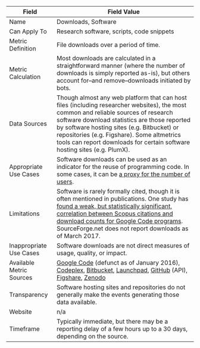 | Field | Field Value |
|------------------------------|-------------------------------------------------|
| Name | Downloads, Software
| Can Apply To | Research software, scripts, code snippets
| Metric Definition | File downloads over a period of time.
| Metric Calculation | Most downloads are calculated in a straightforward manner (where the number of downloads is simply reported as-is), but others account for–and remove–downloads initiated by bots.
| Data Sources | Though almost any web platform that can host files (including researcher websites), the most common and reliable sources of research software download statistics are those reported by software hosting sites (e.g. Bitbucket) or repositories (e.g. Figshare). Some altmetrics tools can report downloads for certain software hosting sites (e.g. PlumX).
| Appropriate Use Cases | Software downloads can be used as an indicator for the reuse of programming code. In some cases, it can be [a proxy for the number of users](http://www.informationr.net/ir/21-1/paper709.html).
| Limitations | Software is rarely formally cited, though it is often mentioned in publications. One study has [found a weak, but statistically significant, correlation between Scopus citations and download counts for Google Code programs](http://www.informationr.net/ir/21-1/paper709.html). SourceForge.net does not report downloads as of March 2017.
| Inappropriate Use Cases | Software downloads are not direct measures of usage, quality, or impact.
| Available Metric Sources | [Google Code](https://code.google.com/) (defunct as of January 2016), [Codeplex](https://www.codeplex.com/), [Bitbucket](https://bitbucket.org/), [Launchpad](https://launchpad.net/), [GitHub](http://github.com/) (API), [Figshare](http://figshare.com/), [Zenodo](http://zenodo.org/)
| Transparency | Software hosting sites and repositories do not generally make the events generating those data available.
| Website | n/a
| Timeframe |  Typically immediate, but there may be a reporting delay of a few hours up to a 30 days, depending on the source.
